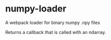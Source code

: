 # numpy-loader
A webpack loader for binary numpy .npy files

Returns a callback that is called with an ndarray.
